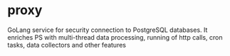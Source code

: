 # proxy
GoLang service for security connection to PostgreSQL databases. It enriches PS with multi-thread data processing, running of http calls, cron tasks, data collectors and other features
